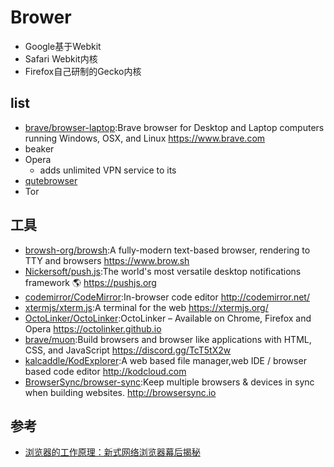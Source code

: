 # Brower

* Google基于Webkit
* Safari Webkit内核
* Firefox自己研制的Gecko内核

## list

* [brave/browser-laptop](https://github.com/brave/browser-laptop):Brave browser for Desktop and Laptop computers running Windows, OSX, and Linux <https://www.brave.com>
* beaker
* Opera
    - adds unlimited VPN service to its
* [qutebrowser](https://www.qutebrowser.org)
* Tor

## 工具

*   [browsh-org/browsh](https://github.com/browsh-org/browsh):A fully-modern text-based browser, rendering to TTY and browsers <https://www.brow.sh>
*   [Nickersoft/push.js](https://github.com/Nickersoft/push.js):The world's most versatile desktop notifications framework 🌎 <https://pushjs.org>
*   [codemirror/CodeMirror](https://github.com/codemirror/CodeMirror):In-browser code editor <http://codemirror.net/>
*   [xtermjs/xterm.js](https://github.com/xtermjs/xterm.js):A terminal for the web <https://xtermjs.org/>
*   [OctoLinker/OctoLinker](OctoLinker/OctoLinker):OctoLinker – Available on Chrome, Firefox and Opera <https://octolinker.github.io>
* [brave/muon](https://github.com/brave/muon):Build browsers and browser like applications with HTML, CSS, and JavaScript https://discord.gg/TcT5tX2w
* [kalcaddle/KodExplorer](https://github.com/kalcaddle/KodExplorer):A web based file manager,web IDE / browser based code editor http://kodcloud.com
* [BrowserSync/browser-sync](https://github.com/BrowserSync/browser-sync):Keep multiple browsers & devices in sync when building websites. http://browsersync.io

## 参考

* [浏览器的工作原理：新式网络浏览器幕后揭秘](https://www.html5rocks.com/en/tutorials/internals/howbrowserswork/)
